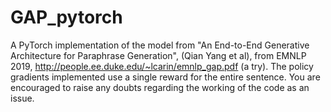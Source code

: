 # GAP_pytorch


A PyTorch implementation of the model from "An End-to-End Generative Architecture for Paraphrase Generation", (Qian Yang et al), from EMNLP 2019, http://people.ee.duke.edu/~lcarin/emnlp_gap.pdf (a try).
The policy gradients implemented use a single reward for the entire sentence.
You are encouraged to raise any doubts regarding the working of the code as an issue.
